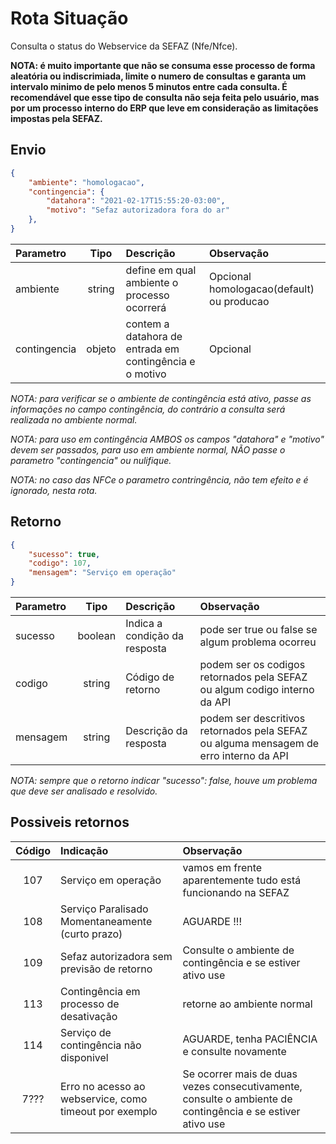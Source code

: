 
# Rota Situação

Consulta o status do Webservice da SEFAZ (Nfe/Nfce).

**NOTA: é muito importante que não se consuma esse processo de forma aleatória ou indiscrimiada, limite o numero de consultas e garanta um intervalo minimo de pelo menos 5 minutos entre cada consulta. É recomendável que esse tipo de consulta não seja feita pelo usuário, mas por um processo interno do ERP que leve em consideração as limitações impostas pela SEFAZ.**



## Envio

```json
{
    "ambiente": "homologacao",
    "contingencia": {
        "datahora": "2021-02-17T15:55:20-03:00",
        "motivo": "Sefaz autorizadora fora do ar"
    },
}
```

|Parametro|Tipo|Descrição|Observação|
|:---|:---:|:---|:---|
|ambiente|string|define em qual ambiente o processo ocorrerá|Opcional homologacao(default) ou producao|
|contingencia|objeto|contem a datahora de entrada em contingência e o motivo|Opcional|

*NOTA: para verificar se o ambiente de contingência está ativo, passe as informações no campo contingência, do contrário a consulta será realizada no ambiente normal.*

*NOTA: para uso em contingência AMBOS os campos "datahora" e "motivo" devem ser passados, para uso em ambiente normal, NÃO passe o parametro "contingencia" ou nulifique.*

*NOTA: no caso das NFCe o parametro contringência, não tem efeito e é ignorado, nesta rota.*

## Retorno

```json
{
    "sucesso": true,
    "codigo": 107,
    "mensagem": "Serviço em operação"
}

```

|Parametro|Tipo|Descrição|Observação|
|:---|:---:|:---|:---|
|sucesso|boolean|Indica a condição da resposta|pode ser true ou false se algum problema ocorreu|
|codigo|string|Código de retorno|podem ser os codigos retornados pela SEFAZ ou algum codigo interno da API|
|mensagem|string|Descrição da resposta|podem ser descritivos retornados pela SEFAZ ou alguma mensagem de erro interno da API|


*NOTA: sempre que o retorno indicar "sucesso": false, houve um problema que deve ser analisado e resolvido.*

## Possiveis retornos

|Código|Indicação|Observação|
|:---:|:---|:---|
|107|Serviço em operação|vamos em frente aparentemente tudo está funcionando na SEFAZ|
|108|Serviço Paralisado Momentaneamente (curto prazo)|AGUARDE !!!|
|109|Sefaz autorizadora sem previsão de retorno|Consulte o ambiente de contingência e se estiver ativo use|
|113|Contingência em processo de desativação|retorne ao ambiente normal|
|114|Serviço de contingência não disponivel|AGUARDE, tenha PACIÊNCIA e consulte novamente|
|7???|Erro no acesso ao webservice, como timeout por exemplo|Se ocorrer mais de duas vezes consecutivamente, consulte o ambiente de contingência e se estiver ativo use|